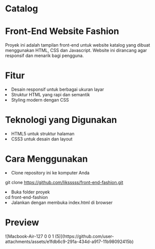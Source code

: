 # Catalog
<h1>Front-End Website Fashion</h1>

Proyek ini adalah tampilan front-end untuk website katalog yang dibuat menggunakan HTML, CSS dan Javascript. Website ini dirancang agar responsif dan menarik bagi pengguna.

<h1>Fitur</h1>

<li>Desain responsif untuk berbagai ukuran layar</li>

<li>Struktur HTML yang rapi dan semantik</li>

<li>Styling modern dengan CSS

<h1>Teknologi yang Digunakan</h1>

<li>HTML5 untuk struktur halaman</li>

<li>CSS3 untuk desain dan layout</li>

<h1>Cara Menggunakan</h1>

<li>Clone repository ini ke komputer Anda</li>

  git clone https://github.com/liksssss/front-end-fashion.git

<li>Buka folder proyek</li>
  cd front-end-fashion

<li>Jalankan dengan membuka index.html di browser</li>

<h1>Preview</h1>
![Macbook-Air-127 0 0 1 (5)](https://github.com/user-attachments/assets/e1fdb6c9-291a-434d-a917-11b98092415b)

